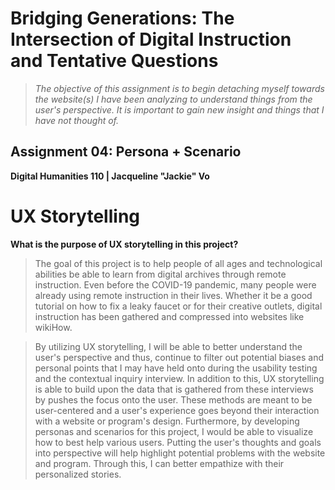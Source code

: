 # Bridging Generations: The Intersection of Digital Instruction and Tentative Questions

> *The objective of this assignment is to begin detaching myself towards the website(s) I have been analyzing to understand things from the user's perspective. It is important to gain new insight and things that I have not thought of.*
 
## Assignment 04: Persona + Scenario ##
__Digital Humanities 110 | Jacqueline "Jackie" Vo__

# UX Storytelling #
**What is the purpose of UX storytelling in this project?**

> The goal of this project is to help people of all ages and technological abilities be able to learn from digital archives through remote instruction. Even before the COVID-19 pandemic, many people were already using remote instruction in their lives. Whether it be a good tutorial on how to fix a leaky faucet or for their creative outlets, digital instruction has been gathered and compressed into websites like wikiHow. 

> By utilizing UX storytelling, I will be able to better understand the user's perspective and thus, continue to filter out potential biases and personal points that I may have held onto during the usability testing and the contextual inquiry interview. In addition to this, UX storytelling is able to build upon the data that is gathered from these interviews by pushes the focus onto the user. These methods are meant to be user-centered and a user's experience goes beyond their interaction with a website or program's design. Furthermore, by developing personas and scenarios for this project, I would be able to visualize how to best help various users. Putting the user's thoughts and goals into perspective will help highlight potential problems with the website and program. Through this, I can better empathize with their personalized stories. 

